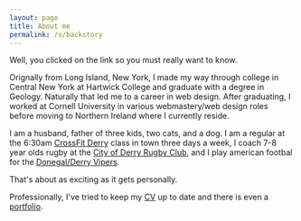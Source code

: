 ```yaml
---
layout: page
title: About me
permalink: /s/backstory
---
```

Well, you clicked on the link so you must really want to know.

Orignally from Long Island, New York, I made my way through college in Central New York at Hartwick College and graduate with a degree in Geology. Naturally that led me to a career in web design. After graduating, I worked at Cornell University in various webmastery/web design roles before moving to Northern Ireland where I currently reside.

I am a husband, father of three kids, two cats, and a dog. I am a regular at the 6:30am [CrossFit Derry](https://crossfitderry.com/) class in town three days a week, I coach 7-8 year olds rugby at the [City of Derry Rugby Club](https://www.facebook.com/CityofDerryRugby/), and I play american footbal for the [Donegal/Derry Vipers](https://donegalderryvipers.com/).

That's about as exciting as it gets personally.

Professionally, I've tried to keep my [CV](/s/cv) up to date and there is even a [portfolio](/s/portfolio).
